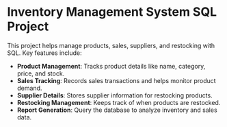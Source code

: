 # Inventory Management System SQL Project

This project helps manage products, sales, suppliers, and restocking with SQL. Key features include:

- **Product Management**: Tracks product details like name, category, price, and stock.
- **Sales Tracking**: Records sales transactions and helps monitor product demand.
- **Supplier Details**: Stores supplier information for restocking products.
- **Restocking Management**: Keeps track of when products are restocked.
- **Report Generation**: Query the database to analyze inventory and sales data.

